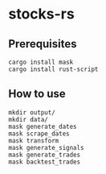 # stocks-rs

## Prerequisites

```shell
cargo install mask
cargo install rust-script
```

## How to use

```shell
mkdir output/
mkdir data/
mask generate_dates
mask scrape_dates
mask transform
mask generate_signals
mask generate_trades
mask backtest_trades
```
